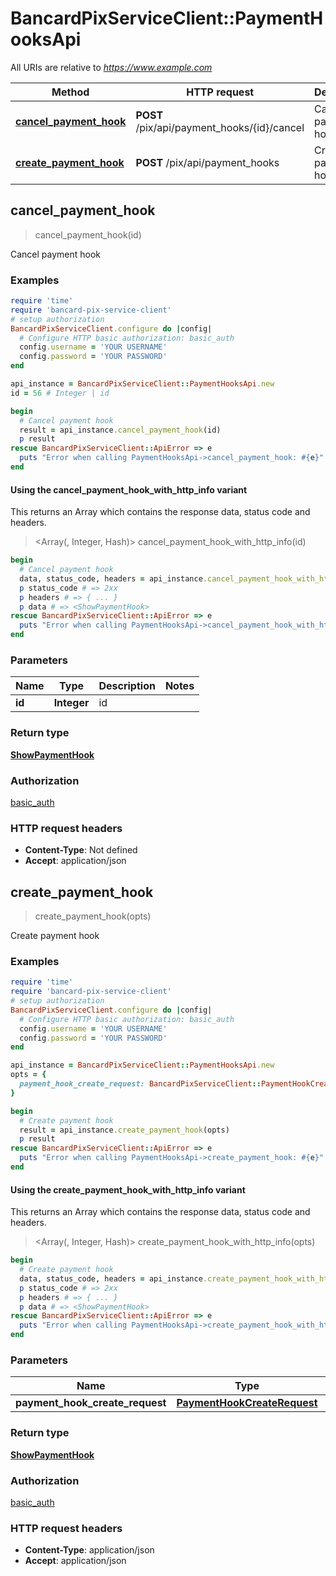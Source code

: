 # BancardPixServiceClient::PaymentHooksApi

All URIs are relative to *https://www.example.com*

| Method | HTTP request | Description |
| ------ | ------------ | ----------- |
| [**cancel_payment_hook**](PaymentHooksApi.md#cancel_payment_hook) | **POST** /pix/api/payment_hooks/{id}/cancel | Cancel payment hook |
| [**create_payment_hook**](PaymentHooksApi.md#create_payment_hook) | **POST** /pix/api/payment_hooks | Create payment hook |


## cancel_payment_hook

> <ShowPaymentHook> cancel_payment_hook(id)

Cancel payment hook

### Examples

```ruby
require 'time'
require 'bancard-pix-service-client'
# setup authorization
BancardPixServiceClient.configure do |config|
  # Configure HTTP basic authorization: basic_auth
  config.username = 'YOUR USERNAME'
  config.password = 'YOUR PASSWORD'
end

api_instance = BancardPixServiceClient::PaymentHooksApi.new
id = 56 # Integer | id

begin
  # Cancel payment hook
  result = api_instance.cancel_payment_hook(id)
  p result
rescue BancardPixServiceClient::ApiError => e
  puts "Error when calling PaymentHooksApi->cancel_payment_hook: #{e}"
end
```

#### Using the cancel_payment_hook_with_http_info variant

This returns an Array which contains the response data, status code and headers.

> <Array(<ShowPaymentHook>, Integer, Hash)> cancel_payment_hook_with_http_info(id)

```ruby
begin
  # Cancel payment hook
  data, status_code, headers = api_instance.cancel_payment_hook_with_http_info(id)
  p status_code # => 2xx
  p headers # => { ... }
  p data # => <ShowPaymentHook>
rescue BancardPixServiceClient::ApiError => e
  puts "Error when calling PaymentHooksApi->cancel_payment_hook_with_http_info: #{e}"
end
```

### Parameters

| Name | Type | Description | Notes |
| ---- | ---- | ----------- | ----- |
| **id** | **Integer** | id |  |

### Return type

[**ShowPaymentHook**](ShowPaymentHook.md)

### Authorization

[basic_auth](../README.md#basic_auth)

### HTTP request headers

- **Content-Type**: Not defined
- **Accept**: application/json


## create_payment_hook

> <ShowPaymentHook> create_payment_hook(opts)

Create payment hook

### Examples

```ruby
require 'time'
require 'bancard-pix-service-client'
# setup authorization
BancardPixServiceClient.configure do |config|
  # Configure HTTP basic authorization: basic_auth
  config.username = 'YOUR USERNAME'
  config.password = 'YOUR PASSWORD'
end

api_instance = BancardPixServiceClient::PaymentHooksApi.new
opts = {
  payment_hook_create_request: BancardPixServiceClient::PaymentHookCreateRequest.new({payment_hook: BancardPixServiceClient::PaymentHookCreateRequestPaymentHook.new({usd_amount_cents: 37, buyer_cpf: 'buyer_cpf_example', buyer_email: 'buyer_email_example', buyer_cellphone: 'buyer_cellphone_example', cashier_user_id: 37, commerce_id: 37, commerce_branch_id: 37})}) # PaymentHookCreateRequest | 
}

begin
  # Create payment hook
  result = api_instance.create_payment_hook(opts)
  p result
rescue BancardPixServiceClient::ApiError => e
  puts "Error when calling PaymentHooksApi->create_payment_hook: #{e}"
end
```

#### Using the create_payment_hook_with_http_info variant

This returns an Array which contains the response data, status code and headers.

> <Array(<ShowPaymentHook>, Integer, Hash)> create_payment_hook_with_http_info(opts)

```ruby
begin
  # Create payment hook
  data, status_code, headers = api_instance.create_payment_hook_with_http_info(opts)
  p status_code # => 2xx
  p headers # => { ... }
  p data # => <ShowPaymentHook>
rescue BancardPixServiceClient::ApiError => e
  puts "Error when calling PaymentHooksApi->create_payment_hook_with_http_info: #{e}"
end
```

### Parameters

| Name | Type | Description | Notes |
| ---- | ---- | ----------- | ----- |
| **payment_hook_create_request** | [**PaymentHookCreateRequest**](PaymentHookCreateRequest.md) |  | [optional] |

### Return type

[**ShowPaymentHook**](ShowPaymentHook.md)

### Authorization

[basic_auth](../README.md#basic_auth)

### HTTP request headers

- **Content-Type**: application/json
- **Accept**: application/json

